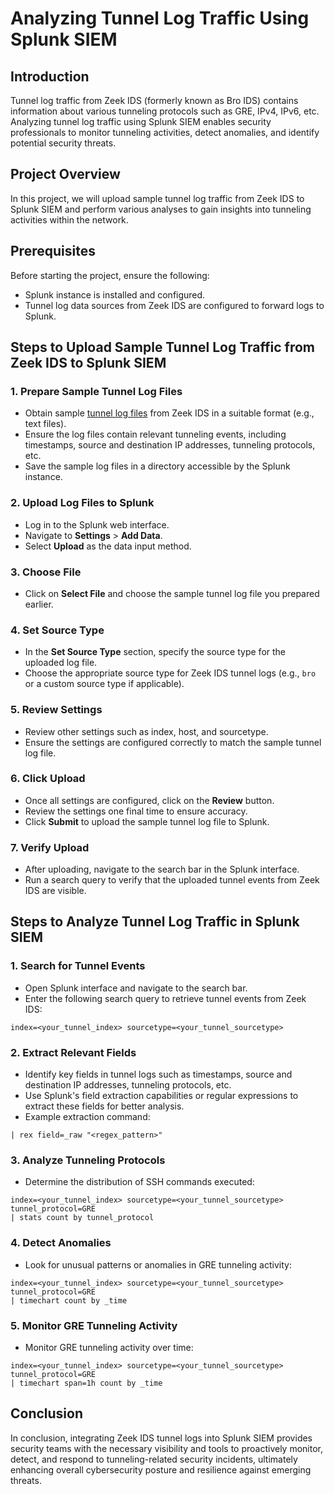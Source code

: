 # Analyzing Tunnel Log Traffic Using Splunk SIEM

## Introduction
Tunnel log traffic from Zeek IDS (formerly known as Bro IDS) contains information about various tunneling protocols such as GRE, IPv4, IPv6, etc. Analyzing tunnel log traffic using Splunk SIEM enables security professionals to monitor tunneling activities, detect anomalies, and identify potential security threats.

## Project Overview
In this project, we will upload sample tunnel log traffic from Zeek IDS to Splunk SIEM and perform various analyses to gain insights into tunneling activities within the network.

## Prerequisites
Before starting the project, ensure the following:
- Splunk instance is installed and configured.
- Tunnel log data sources from Zeek IDS are configured to forward logs to Splunk.

## Steps to Upload Sample Tunnel Log Traffic from Zeek IDS to Splunk SIEM

### 1. Prepare Sample Tunnel Log Files
- Obtain sample [tunnel log files](https://www.secrepo.com/maccdc2012/tunnel.log.gz) from Zeek IDS in a suitable format (e.g., text files).
- Ensure the log files contain relevant tunneling events, including timestamps, source and destination IP addresses, tunneling protocols, etc.
- Save the sample log files in a directory accessible by the Splunk instance.

### 2. Upload Log Files to Splunk
- Log in to the Splunk web interface.
- Navigate to **Settings** > **Add Data**.
- Select **Upload** as the data input method.

### 3. Choose File
- Click on **Select File** and choose the sample tunnel log file you prepared earlier.

### 4. Set Source Type
- In the **Set Source Type** section, specify the source type for the uploaded log file.
- Choose the appropriate source type for Zeek IDS tunnel logs (e.g., `bro` or a custom source type if applicable).

### 5. Review Settings
- Review other settings such as index, host, and sourcetype.
- Ensure the settings are configured correctly to match the sample tunnel log file.

### 6. Click Upload
- Once all settings are configured, click on the **Review** button.
- Review the settings one final time to ensure accuracy.
- Click **Submit** to upload the sample tunnel log file to Splunk.

### 7. Verify Upload
- After uploading, navigate to the search bar in the Splunk interface.
- Run a search query to verify that the uploaded tunnel events from Zeek IDS are visible.
  


## Steps to Analyze Tunnel Log Traffic in Splunk SIEM


### 1. Search for Tunnel Events
- Open Splunk interface and navigate to the search bar.
- Enter the following search query to retrieve tunnel events from Zeek IDS:
```
index=<your_tunnel_index> sourcetype=<your_tunnel_sourcetype>
```

### 2. Extract Relevant Fields
- Identify key fields in tunnel logs such as timestamps, source and destination IP addresses, tunneling protocols, etc.
- Use Splunk's field extraction capabilities or regular expressions to extract these fields for better analysis.
- Example extraction command:
```
| rex field=_raw "<regex_pattern>"

```

### 3. Analyze Tunneling Protocols
- Determine the distribution of SSH commands executed:
```
index=<your_tunnel_index> sourcetype=<your_tunnel_sourcetype> tunnel_protocol=GRE
| stats count by tunnel_protocol
```

### 4. Detect Anomalies
- Look for unusual patterns or anomalies in GRE tunneling activity:
```
index=<your_tunnel_index> sourcetype=<your_tunnel_sourcetype> tunnel_protocol=GRE
| timechart count by _time
```

### 5. Monitor GRE Tunneling Activity
- Monitor GRE tunneling activity over time:
```
index=<your_tunnel_index> sourcetype=<your_tunnel_sourcetype> tunnel_protocol=GRE
| timechart span=1h count by _time

```


## Conclusion
In conclusion, integrating Zeek IDS tunnel logs into Splunk SIEM provides security teams with the necessary visibility and tools to proactively monitor, detect, and respond to tunneling-related security incidents, ultimately enhancing overall cybersecurity posture and resilience against emerging threats.



